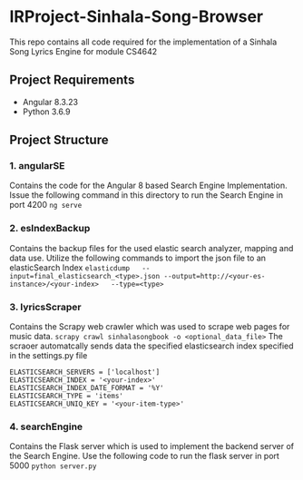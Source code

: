 # IRProject-Sinhala-Song-Browser
This repo contains all code required for the implementation of a Sinhala Song Lyrics Engine for module CS4642
## Project Requirements
* Angular 8.3.23
* Python 3.6.9

## Project Structure
### 1. angularSE
Contains the code for the Angular 8 based Search Engine Implementation. Issue the following command in this directory to run the Search Engine in port 4200
    ```
    ng serve
    ```
### 2. esIndexBackup
Contains the backup files for the used elastic search analyzer, mapping and data use. Utilize the following commands to import the json file to an elasticSearch Index
    ```
    elasticdump   --input=final_elasticsearch_<type>.json --output=http://<your-es-instance>/<your-index>   --type=<type>
    ```
### 3. lyricsScraper
Contains the Scrapy web crawler which was used to scrape web pages for music data.
    ```
    scrapy crawl sinhalasongbook -o <optional_data_file>
    ```
The scraoer automatcally sends data the specified elasticsearch index specified in the settings.py file
  ```
ELASTICSEARCH_SERVERS = ['localhost']
ELASTICSEARCH_INDEX = '<your-index>'
ELASTICSEARCH_INDEX_DATE_FORMAT = '%Y'
ELASTICSEARCH_TYPE = 'items'
ELASTICSEARCH_UNIQ_KEY = '<your-item-type>'
 ```

### 4. searchEngine
Contains the Flask server which is used to implement the backend server of the Search Engine. Use the following code to run the flask server in port 5000
    ```
    python server.py
    ```
